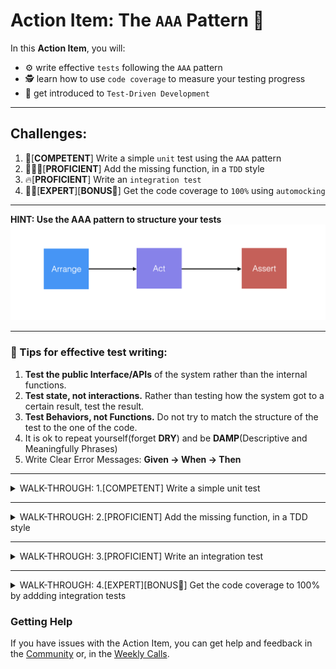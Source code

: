 # Action Item: The `AAA` Pattern 🔬
In this **Action Item**, you will:
- :gear: write effective `tests` following the `AAA` pattern
- 🕵️ learn how to use `code coverage` to measure your testing progress
- :vertical_traffic_light: get introduced to `Test-Driven Development` 

------

## Challenges:
1. 💪[**COMPETENT**] Write a simple `unit` test using the `AAA` pattern
2. 🏋🏽‍♀️[**PROFICIENT**] Add the missing function, in a `TDD` style
3. 🔥[**PROFICIENT**] Write an `integration test` 
4. 🧙‍♀️[**EXPERT**][**BONUS🎁**] Get the code coverage to `100%` using `automocking`

------

**HINT: Use the AAA pattern to structure your tests**
![AAA Pattern](assets/AAA.png)

------

### :notebook_with_decorative_cover: Tips for effective test writing:

1. **Test the public Interface/APIs** of the system rather than the internal functions.
2. **Test state, not interactions.** Rather than testing how the system got to a certain result, test the result.
3. **Test Behaviors, not Functions.** Do not try to match the structure of the test to the one of the code.
4. It is ok to repeat yourself(forget **DRY**) and be **DAMP**(Descriptive and Meaningfully Phrases)
5. Write Clear Error Messages:  **Given -> When -> Then**

------

<details closed>
<summary>WALK-THROUGH: 1.[COMPETENT] Write a simple unit test </summary>
<br>

Test a single function in isolation using a `unit test`.

##### 1.1 Install dependencies:
```bash
npm install
```
##### 1.2 Run the tests:
```bash
npm test
```
Check the terminal and inspect the results.
##### 1.3 :mag: Inspect the code coverage
The tests will now run when you change your code. You should also see the current **Code Coverage**:
![test pass](assets/test_coverage.png)
#####  Check the coverage folder and open the [coverage/lcov-report/index.html](coverage/lcov-report/index.html) file in your browser. You should see something like this:

![coverage_report_ful](assets/coverage_report_full.png)

Code Coverage for a specific function:
![coverage_report_function](assets/code_coverage_detail.png)

##### 1.3 Complete the missing tests:

- 📝 Add tests for [calculatePriceAfterDiscount.ts](src/priceCalculator/calculatePriceAfterDiscount.ts) and get the coverage to 100% for this function  


Follow the examples in the tests files:

- [calculateGrossPrice.spec.ts](src/tests/calculateGrossPrice.spec.ts)
- [brandInventoryValue.spec.ts](src/tests/brandInventoryValue.spec.ts)


Run the tests in `watch` mode:
```bash
npm run test:dev
```
You should see something like this:
![watch_mode](assets/watch_mode.png)

Press **a** to run all the tests. Keep them running to get real-time feedback on your progress.

Make sure you cover the function at 100% in tests, see below:
![solution_one_coverage](assets/solution_one_coverage.png)


##### Solution:
- **🚀 CODE SOLUTION - Adding a unit test: `git checkout solution_one`**
- **🖥️ [VIDEO SOLUTION - Adding a unit test](https://www.loom.com/share/a9473ebad1684a089a9d3245491658e1)**

</details>

------

<details closed>
<summary>WALK-THROUGH: 2.[PROFICIENT] Add the missing function, in a TDD style</summary>
<br>

Use `Test-Driven Development` to implement a method. We have already written test cases for the function, you have to write the code.

##### TODO's:
- 📝 Complete the function in [filterAndSortByDiscount.ts](src/filterFunctions/filterAndSortByDiscount.ts/) so the test in [filterAndSortByDiscount.spec.ts](src/tests/filterAndSortByDiscount.spec.ts) will pass.

![red-green-refactor](assets/red-green-refactor.png)

Check the failed test message and implement a function to make the tests pass:

![red-test-message](assets/tow-test-failing.png)

##### Solution:
- **🚀 CODE SOLUTION - Add the function in TDD style: `git checkout solution_two`**
- **🖥️ [VIDEO SOLUTION - Add the function in TDD style](https://www.loom.com/share/576e222869334cc6b3bcc6809bebe218)**

</details>

------

<details closed>
<summary>WALK-THROUGH: 3.[PROFICIENT] Write an integration test </summary>
<br>

##### TODO's:
- 📝 Add tests for [calculateCartItemPrice.ts](src/priceCalculator/calculateCartItemPrice.ts) and get the coverage to 100% for this function


💡 HINT: Use `jest` to [mock dependencies](https://jestjs.io/docs/mock-functions).

Note: We have added some `mock` objects to make it easier for you in [mocksExample.ts](src/tests/mocksExample.ts).


##### Solution:
- **🚀 CODE SOLUTION - Add integration tests: `git checkout solution_three`**
- **🖥️ [VIDEO SOLUTION - Add integration tests](https://www.loom.com/share/ee93af8725154a6292d74839693baabb)**
#### 3.1 `EXPERT` - Use `auto-mocking` for your test objects

💡 HINT: Use `ts-auto-mock` to [easily create mock objects](https://typescript-tdd.github.io/ts-auto-mock/create-mock).

```typescript
    const discountedProduct = createMock<Product>({
        discount: {
            isEnabled: true,
            percentage: 50,
        },
    });
```

##### Solution:
- **🚀 CODE SOLUTION - Set up auto-mocks: `git checkout solution_three_automocks`**
- **🖥️ [VIDEO SOLUTION - Set up auto-mocks](https://www.loom.com/share/391423b06c3c4b5f93a819b2a3e6035b)**


</details>

------

<details closed>
<summary>WALK-THROUGH: 4.[EXPERT][BONUS🎁] Get the code coverage to 100% by addding integration tests</summary>
<br>

##### TODO's:
- 📝 Get the code coverage to **`100%`** for the module by adding `integration` tests in [priceCalculator.spec.ts](src/tests/priceCalculator.spec.ts)

💡 HINT: Use `jest` to [mock dependencies](https://jestjs.io/docs/mock-functions).

💡 HINT: Use `ts-auto-mock` to [easily create mock objects](https://typescript-tdd.github.io/ts-auto-mock/create-mock).


</details>


### Getting Help 
If you have issues with the Action Item, you can get help and feedback in the [Community](https://community.theseniordev.com/) or, in the [Weekly Calls](https://calendar.google.com/calendar/u/0?cid=Y19kbGVoajU1Z2prNXZmYmdoYmxtdDRvN3JyNEBncm91cC5jYWxlbmRhci5nb29nbGUuY29t).

